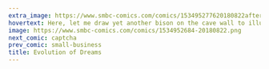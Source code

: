 ```yaml
---
extra_image: https://www.smbc-comics.com/comics/153495277620180822after.png
hovertext: Here, let me draw yet another bison on the cave wall to illustrate.
image: https://www.smbc-comics.com/comics/1534952684-20180822.png
next_comic: captcha
prev_comic: small-business
title: Evolution of Dreams
---
```


